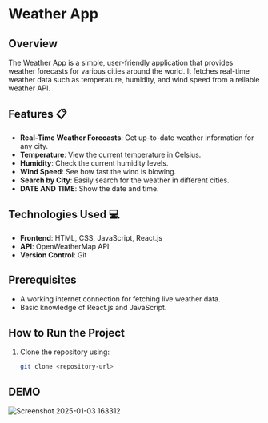 # Weather App

## Overview
The Weather App is a simple, user-friendly application that provides weather forecasts for various cities around the world. It fetches real-time weather data such as temperature, humidity, and wind speed from a reliable weather API.

## Features 📋
- **Real-Time Weather Forecasts**: Get up-to-date weather information for any city.
- **Temperature**: View the current temperature in Celsius.
- **Humidity**: Check the current humidity levels.
- **Wind Speed**: See how fast the wind is blowing.
- **Search by City**: Easily search for the weather in different cities.
-  **DATE AND TIME**: Show the date and time.
  
## Technologies Used 💻
- **Frontend**: HTML, CSS, JavaScript, React.js
- **API**: OpenWeatherMap API 
- **Version Control**: Git

## Prerequisites
- A working internet connection for fetching live weather data.
- Basic knowledge of React.js and JavaScript.

## How to Run the Project
1. Clone the repository using:
   ```bash
   git clone <repository-url>
## DEMO
![Screenshot 2025-01-03 163312](https://github.com/user-attachments/assets/85e62a8d-c41d-45bb-b698-a47983f1ecb8)
   
   
